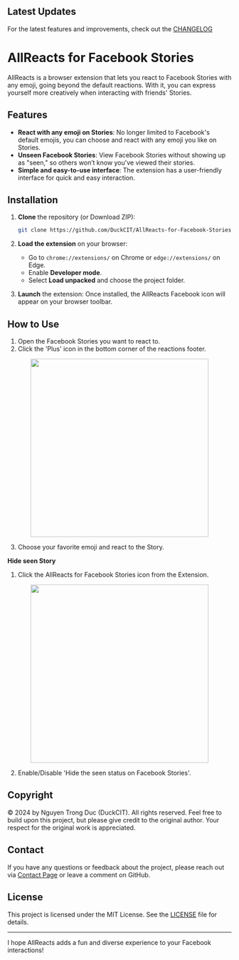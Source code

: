## Latest Updates
For the latest features and improvements, check out the [CHANGELOG](CHANGELOG.md)


# AllReacts for Facebook Stories
AllReacts is a browser extension that lets you react to Facebook Stories with any emoji, going beyond the default reactions. With it, you can express yourself more creatively when interacting with friends' Stories.

## Features

- **React with any emoji on Stories**: No longer limited to Facebook's default emojis, you can choose and react with any emoji you like on Stories.
- **Unseen Facebook Stories**: View Facebook Stories without showing up as "seen," so others won’t know you've viewed their stories.
- **Simple and easy-to-use interface**: The extension has a user-friendly interface for quick and easy interaction.

## Installation

1. **Clone** the repository (or Download ZIP):
    ```bash
    git clone https://github.com/DuckCIT/AllReacts-for-Facebook-Stories.git
    ```
2. **Load the extension** on your browser:
   - Go to `chrome://extensions/` on Chrome or `edge://extensions/` on Edge.
   - Enable **Developer mode**.
   - Select **Load unpacked** and choose the project folder.

3. **Launch** the extension: Once installed, the AllReacts Facebook icon will appear on your browser toolbar.

## How to Use

1. Open the Facebook Stories you want to react to.
2. Click the 'Plus' icon in the bottom corner of the reactions footer.
<div align="center">
  <img src="screenshot/shot-1.png" width="400"/>
</div>

3. Choose your favorite emoji and react to the Story.

**Hide seen Story**

1. Click the AllReacts for Facebook Stories icon from the Extension.
<div align="center">
  <img src="screenshot/shot-2.png" width="400"/>
</div>

2. Enable/Disable 'Hide the seen status on Facebook Stories'.

## Copyright

© 2024 by Nguyen Trong Duc (DuckCIT). All rights reserved. Feel free to build upon this project, but please give credit to the original author. Your respect for the original work is appreciated.

## Contact

If you have any questions or feedback about the project, please reach out via [Contact Page](https://duckcit.me) or leave a comment on GitHub.

## License

This project is licensed under the MIT License. See the [LICENSE](LICENSE) file for details.

---

I hope AllReacts adds a fun and diverse experience to your Facebook interactions!